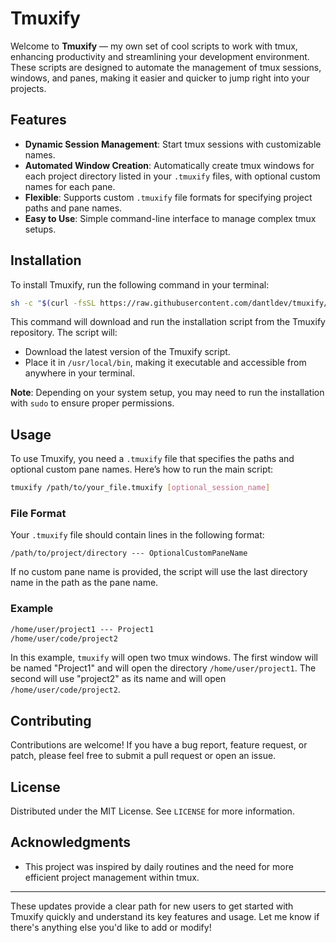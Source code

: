# Tmuxify

Welcome to **Tmuxify** — my own set of cool scripts to work with tmux, enhancing productivity and streamlining your development environment. These scripts are designed to automate the management of tmux sessions, windows, and panes, making it easier and quicker to jump right into your projects.

## Features

- **Dynamic Session Management**: Start tmux sessions with customizable names.
- **Automated Window Creation**: Automatically create tmux windows for each project directory listed in your `.tmuxify` files, with optional custom names for each pane.
- **Flexible**: Supports custom `.tmuxify` file formats for specifying project paths and pane names.
- **Easy to Use**: Simple command-line interface to manage complex tmux setups.

## Installation

To install Tmuxify, run the following command in your terminal:

```bash
sh -c "$(curl -fsSL https://raw.githubusercontent.com/dantldev/tmuxify/main/install.sh)"
```

This command will download and run the installation script from the Tmuxify repository. The script will:

- Download the latest version of the Tmuxify script.
- Place it in `/usr/local/bin`, making it executable and accessible from anywhere in your terminal.

**Note**: Depending on your system setup, you may need to run the installation with `sudo` to ensure proper permissions.

## Usage

To use Tmuxify, you need a `.tmuxify` file that specifies the paths and optional custom pane names. Here’s how to run the main script:

```bash
tmuxify /path/to/your_file.tmuxify [optional_session_name]
```

### File Format

Your `.tmuxify` file should contain lines in the following format:

```
/path/to/project/directory --- OptionalCustomPaneName
```

If no custom pane name is provided, the script will use the last directory name in the path as the pane name.

### Example

```txt
/home/user/project1 --- Project1
/home/user/code/project2
```

In this example, `tmuxify` will open two tmux windows. The first window will be named "Project1" and will open the directory `/home/user/project1`. The second will use "project2" as its name and will open `/home/user/code/project2`.

## Contributing

Contributions are welcome! If you have a bug report, feature request, or patch, please feel free to submit a pull request or open an issue.

## License

Distributed under the MIT License. See `LICENSE` for more information.

## Acknowledgments

- This project was inspired by daily routines and the need for more efficient project management within tmux.

---

These updates provide a clear path for new users to get started with Tmuxify quickly and understand its key features and usage. Let me know if there's anything else you'd like to add or modify!